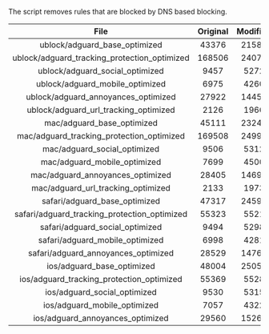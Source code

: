 The script removes rules that are blocked by DNS based blocking.


| File | Original | Modified |
|:----:|:-----:|:-----:|
| ublock/adguard_base_optimized | 43376 | 21587 |
| ublock/adguard_tracking_protection_optimized | 168506 | 24078 |
| ublock/adguard_social_optimized | 9457 | 5272 |
| ublock/adguard_mobile_optimized | 6975 | 4260 |
| ublock/adguard_annoyances_optimized | 27922 | 14456 |
| ublock/adguard_url_tracking_optimized | 2126 | 1966 |
| mac/adguard_base_optimized | 45111 | 23243 |
| mac/adguard_tracking_protection_optimized | 169508 | 24990 |
| mac/adguard_social_optimized | 9506 | 5312 |
| mac/adguard_mobile_optimized | 7699 | 4500 |
| mac/adguard_annoyances_optimized | 28405 | 14691 |
| mac/adguard_url_tracking_optimized | 2133 | 1973 |
| safari/adguard_base_optimized | 47317 | 24596 |
| safari/adguard_tracking_protection_optimized | 55323 | 5521 |
| safari/adguard_social_optimized | 9494 | 5298 |
| safari/adguard_mobile_optimized | 6998 | 4281 |
| safari/adguard_annoyances_optimized | 28529 | 14768 |
| ios/adguard_base_optimized | 48004 | 25056 |
| ios/adguard_tracking_protection_optimized | 55369 | 5528 |
| ios/adguard_social_optimized | 9530 | 5315 |
| ios/adguard_mobile_optimized | 7057 | 4322 |
| ios/adguard_annoyances_optimized | 29560 | 15261 |